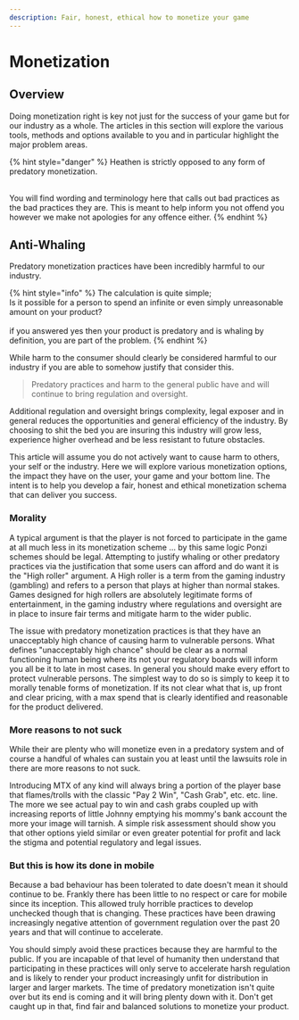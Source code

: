 ```yaml
---
description: Fair, honest, ethical how to monetize your game
---
```


# Monetization

## Overview

Doing monetization right is key not just for the success of your game but for our industry as a whole. The articles in this section will explore the various tools, methods and options available to you and in particular highlight the major problem areas.

{% hint style="danger" %}
Heathen is strictly opposed to any form of predatory monetization.

\
You will find wording and terminology here that calls out bad practices as the bad practices they are. This is meant to help inform you not offend you however we make not apologies for any offence either.
{% endhint %}

## Anti-Whaling

Predatory monetization practices have been incredibly harmful to our industry.&#x20;

{% hint style="info" %}
The calculation is quite simple;\
Is it possible for a person to spend an infinite or even simply unreasonable amount on your product?\
\
if you answered yes then your product is predatory and is whaling by definition, you are part of the problem.
{% endhint %}

While harm to the consumer should clearly be considered harmful to our industry if you are able to somehow justify that consider this.&#x20;

> Predatory practices and harm to the general public have and will continue to bring regulation and oversight.

Additional regulation and oversight brings complexity, legal exposer and in general reduces the opportunities and general efficiency of the industry. By choosing to shit the bed you are insuring this industry will grow less, experience higher overhead and be less resistant to future obstacles.

This article will assume you do not actively want to cause harm to others, your self or the industry. Here we will explore various monetization options, the impact they have on the user, your game and your bottom line. The intent is to help you develop a fair, honest and ethical monetization schema that can deliver you success.

### Morality

A typical argument is that the player is not forced to participate in the game at all much less in its monetization scheme ... by this same logic Ponzi schemes should be legal. Attempting to justify whaling or other predatory practices via the justification that some users can afford and do want it is the "High roller" argument. A High roller is a term from the gaming industry (gambling) and refers to a person that plays at higher than normal stakes. Games designed for high rollers are absolutely legitimate forms of entertainment, in the gaming industry where regulations and oversight are in place to insure fair terms and mitigate harm to the wider public.

The issue with predatory monetization practices is that they have an unacceptably high chance of causing harm to vulnerable persons. What defines "unacceptably high chance" should be clear as a normal functioning human being where its not your regulatory boards will inform you all be it to late in most cases. In general you should make every effort to protect vulnerable persons. The simplest way to do so is simply to keep it to morally tenable forms of monetization. If its not clear what that is, up front and clear pricing, with a max spend that is clearly identified and reasonable for the product delivered.

### More reasons to not suck

While their are plenty who will monetize even in a predatory system and of course a handful of whales can sustain you at least until the lawsuits role in there are more reasons to not suck.

Introducing MTX of any kind will always bring a portion of the player base that flames/trolls with the classic "Pay 2 Win", "Cash Grab", etc. etc. line. The more we see actual pay to win and cash grabs coupled up with increasing reports of little Johnny emptying his mommy's bank account the more your image will tarnish. A simple risk assessment should show you that other options yield similar or even greater potential for profit and lack the stigma and potential regulatory and legal issues.

### But this is how its done in mobile

Because a bad behaviour has been tolerated to date doesn't mean it should continue to be. Frankly there has been little to no respect or care for mobile since its inception. This allowed truly horrible practices to develop unchecked though that is changing. These practices have been drawing increasingly negative attention of government regulation over the past 20 years and that will continue to accelerate.&#x20;

You should simply avoid these practices because they are harmful to the public. If you are incapable of that level of humanity then understand that participating in these practices will only serve to accelerate harsh regulation and is likely to render your product increasingly unfit for distribution in larger and larger markets. The time of predatory monetization isn't quite over but its end is coming and it will bring plenty down with it. Don't get caught up in that, find fair and balanced solutions to monetize your product.
